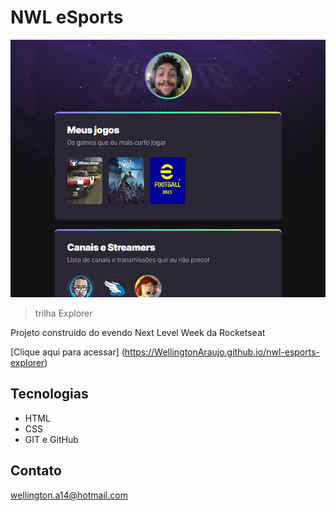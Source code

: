 # NWL eSports 
![preview](./.github/preview.png)

> trilha Explorer

Projeto construído do evendo Next Level Week da Rocketseat

[Clique aqui para acessar] (https://WellingtonAraujo.github.io/nwl-esports-explorer)

## Tecnologias

- HTML
- CSS
- GIT e GitHub

## Contato

wellington.a14@hotmail.com